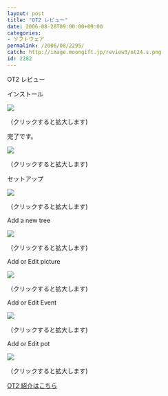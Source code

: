 ```yaml
---
layout: post
title: "OT2 レビュー"
date: 2006-08-28T09:00:00+09:00
categories:
- ソフトウェア
permalink: /2006/08/2295/
catch: http://image.moongift.jp/review3/ot24.s.png
id: 2282
---
```

OT2 レビュー  
<!--more-->

インストール

  

[![](http://image.moongift.jp/review3/ot21.s.png)](http://image.moongift.jp/review3/ot21.png)  
  
（クリックすると拡大します)

  

完了です。

  

[![](http://image.moongift.jp/review3/ot22.s.png)](http://image.moongift.jp/review3/ot22.png)  
  
（クリックすると拡大します)

  

セットアップ

  

[![](http://image.moongift.jp/review3/ot23.s.png)](http://image.moongift.jp/review3/ot23.png)  
  
（クリックすると拡大します)

  

Add a new tree

  

[![](http://image.moongift.jp/review3/ot24.s.png)](http://image.moongift.jp/review3/ot24.png)  
  
（クリックすると拡大します)

  

Add or Edit picture

  

[![](http://image.moongift.jp/review3/ot25.s.png)](http://image.moongift.jp/review3/ot25.png)  
  
（クリックすると拡大します)

  

Add or Edit Event

  

  

[![](http://image.moongift.jp/review3/ot26.s.png)](http://image.moongift.jp/review3/ot26.png)  
  
（クリックすると拡大します)

  

Add or Edit pot

  

[![](http://image.moongift.jp/review3/ot27.s.png)](http://image.moongift.jp/review3/ot27.png)  
  
（クリックすると拡大します)

  

[OT2 紹介はこちら](http://oss.moongift.jp/intro/i-2294.html)

